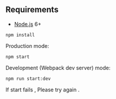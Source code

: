 

## Requirements

- [Node.js](https://nodejs.org/en/) 6+

```shell
npm install
```


Production mode:

```shell
npm start
```

Development (Webpack dev server) mode:

```shell
npm run start:dev
```

If start fails , Please try again .
